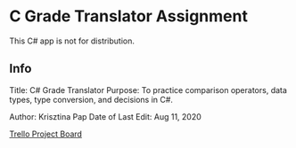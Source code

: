 # C Grade Translator Assignment
This C# app is not for distribution.

## Info
Title: C# Grade Translator
Purpose: To practice comparison operators, data types, type conversion, and decisions in C#.
                
Author: Krisztina Pap
Date of Last Edit: Aug 11, 2020

[Trello Project Board](https://trello.com/b/VvTEDLKV/c-grade-translator-practice-assignment)